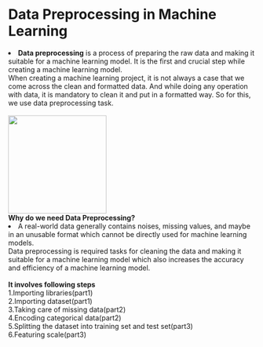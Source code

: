 # Data Preprocessing in Machine Learning

<li><b>Data preprocessing</b> is a process of preparing the raw data and making it suitable for a machine learning model. It is the first and crucial step while creating a machine learning model.<br></li>
When creating a machine learning project, it is not always a case that we come across the clean and formatted data. And while doing any operation with data, it is mandatory to clean it and put in a formatted way. So for this, we use data preprocessing task.<br>
<br>
<img src="https://images.unsplash.com/photo-1620712943543-bcc4688e7485?ixid=MnwxMjA3fDB8MHxwaG90by1wYWdlfHx8fGVufDB8fHx8&ixlib=rb-1.2.1&auto=format&fit=crop&w=401&q=80" height=200px ></img>
<br>
<b>Why do we need Data Preprocessing?</b><br>
<li>A real-world data generally contains noises, missing values, and maybe in an unusable format which cannot be directly used for machine learning models. <br>
Data preprocessing is required tasks for cleaning the data and making it suitable for a machine learning model which also increases the accuracy and efficiency of a machine learning model.<br></li>
<br>
<b>It involves following steps</b><br>
1.Importing libraries(part1)<br>
2.Importing dataset(part1)<br>
3.Taking care of missing data(part2)<br>
4.Encoding categorical data(part2)<br>
5.Splitting the dataset into training set and test set(part3)<br>
6.Featuring scale(part3)<br>
